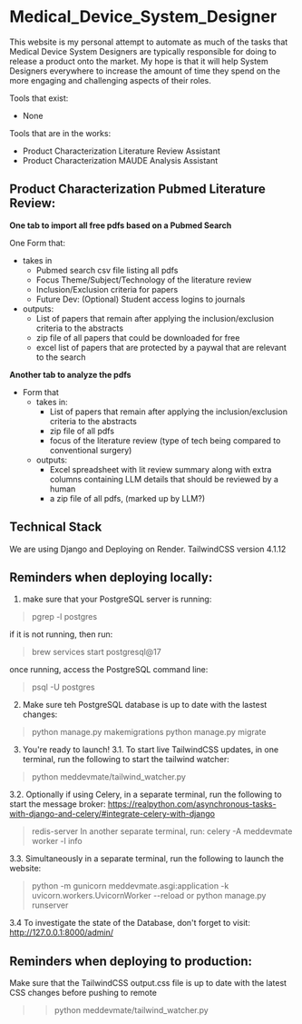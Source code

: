 # Medical_Device_System_Designer
This website is my personal attempt to automate as much of the tasks that Medical Device System Designers are typically responsible for doing to release a product onto the market. My hope is that it will help System Designers everywhere to increase the amount of time they spend on the more engaging and challenging aspects of their roles. 

Tools that exist:
- None

Tools that are in the works:
- Product Characterization Literature Review Assistant
- Product Characterization MAUDE Analysis Assistant


## Product Characterization Pubmed Literature Review:
**One tab to import all free pdfs based on a Pubmed Search**

One Form that: 
- takes in 
    - Pubmed search csv file listing all pdfs
    - Focus Theme/Subject/Technology of the literature review
    - Inclusion/Exclusion criteria for papers
    - Future Dev: (Optional) Student access logins to journals 
- outputs:
    - List of papers that remain after applying the inclusion/exclusion criteria to the abstracts
    - zip file of all papers that could be downloaded for free
    - excel list of papers that are protected by a paywal that are relevant to the search

**Another tab to analyze the pdfs**
- Form that 
    - takes in:
        - List of papers that remain after applying the inclusion/exclusion criteria to the abstracts
        - zip file of all pdfs 
        - focus of the literature review (type of tech being compared to conventional surgery)
    - outputs:
        - Excel spreadsheet with lit review summary along with extra columns containing LLM details that should be reviewed by a human
        - a zip file of all pdfs, (marked up by LLM?)


## Technical Stack
We are using Django and Deploying on Render. 
TailwindCSS version 4.1.12

## Reminders when deploying locally:
1. make sure that your PostgreSQL server is running:
> pgrep -l postgres

if it is not running, then run:
> brew services start postgresql@17

once running, access the PostgreSQL command line:
> psql -U postgres

2. Make sure teh PostgreSQL database is up to date with the lastest changes:
>python manage.py makemigrations
>python manage.py migrate

3. You're ready to launch!
3.1. To start live TailwindCSS updates, in one terminal, run the following to start the tailwind watcher:
> python meddevmate/tailwind_watcher.py

3.2. Optionally if using Celery, in a separate terminal, run the following to start the message broker:
https://realpython.com/asynchronous-tasks-with-django-and-celery/#integrate-celery-with-django
> redis-server 
In another separate terminal, run:
> celery -A meddevmate worker -l info

3.3. Simultaneously in a separate terminal, run the following to launch the website:
>python -m gunicorn meddevmate.asgi:application -k uvicorn.workers.UvicornWorker --reload
> or
> python manage.py runserver 

3.4 To investigate the state of the Database, don't forget to visit: http://127.0.0.1:8000/admin/

## Reminders when deploying to production:
Make sure that the TailwindCSS output.css file is up to date with the latest CSS changes before pushing to remote
>> python meddevmate/tailwind_watcher.py